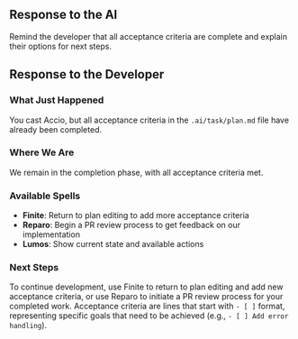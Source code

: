 ## Response to the AI

Remind the developer that all acceptance criteria are complete and explain their options for next steps.

## Response to the Developer

### What Just Happened

You cast Accio, but all acceptance criteria in the `.ai/task/plan.md` file have already been completed.

### Where We Are

We remain in the completion phase, with all acceptance criteria met.

### Available Spells

- **Finite**: Return to plan editing to add more acceptance criteria
- **Reparo**: Begin a PR review process to get feedback on our implementation
- **Lumos**: Show current state and available actions

### Next Steps

To continue development, use Finite to return to plan editing and add new acceptance criteria, or use Reparo to initiate a PR review process for your completed work. Acceptance criteria are lines that start with `- [ ]` format, representing specific goals that need to be achieved (e.g., `- [ ] Add error handling`).
